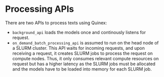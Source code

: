 # Processing APIs
There are two APIs to process texts using Quinex: 
* `background_api` loads the models once and continously listens for request. 
* `on_demand_batch_processing_api` is assumed to run on the head node of a SLURM cluster. This API waits for incoming requests, and upon receiving a request, it creates SLURM jobs to process the request on compute nodes. Thus, it only consumes relevant compute resources on request but has a higher latency as the SLURM jobs must be allocated and the models have to be loaded into memory for each SLURM job.